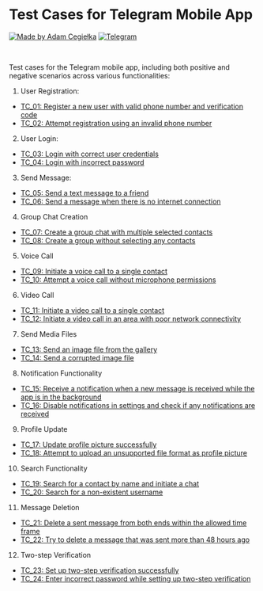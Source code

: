 # Test Cases for Telegram Mobile App

[![Made by Adam Cegiełka](https://img.shields.io/badge/made%20by%20-Adam%20Cegielka-blue.svg?style=flat-square)](https://adamcegielka.pl)
[![Telegram](https://img.shields.io/badge/Testing%20App-Telegram-24A1DE.svg?logo=telegram)](https://web.telegram.org)

<br>

Test cases for the Telegram mobile app, including both positive and negative scenarios across various functionalities:

01. User Registration:
- [TC_01: Register a new user with valid phone number and verification code](https://github.com/AdamCegGrid/practical_task_modul_5/blob/main/Task3/Test-Cases/TC01.md)
- [TC_02: Attempt registration using an invalid phone number](https://github.com/AdamCegGrid/practical_task_modul_5/blob/main/Task3/Test-Cases/TC02.md)
02. User Login:
- [TC_03: Login with correct user credentials](https://github.com/AdamCegGrid/practical_task_modul_5/blob/main/Task3/Test-Cases/TC03.md)
- [TC_04: Login with incorrect password](https://github.com/AdamCegGrid/practical_task_modul_5/blob/main/Task3/Test-Cases/TC04.md)
03. Send Message:
- [TC_05: Send a text message to a friend](https://github.com/AdamCegGrid/practical_task_modul_5/blob/main/Task3/Test-Cases/TC05.md)
- [TC_06: Send a message when there is no internet connection](https://github.com/AdamCegGrid/practical_task_modul_5/blob/main/Task3/Test-Cases/TC06.md)
04. Group Chat Creation
- [TC_07: Create a group chat with multiple selected contacts](https://github.com/AdamCegGrid/practical_task_modul_5/blob/main/Task3/Test-Cases/TC07.md)
- [TC_08: Create a group without selecting any contacts](https://github.com/AdamCegGrid/practical_task_modul_5/blob/main/Task3/Test-Cases/TC08.md)
05. Voice Call
- [TC_09: Initiate a voice call to a single contact](https://github.com/AdamCegGrid/practical_task_modul_5/blob/main/Task3/Test-Cases/TC09.md)
- [TC_10: Attempt a voice call without microphone permissions](https://github.com/AdamCegGrid/practical_task_modul_5/blob/main/Task3/Test-Cases/TC10.md)
06. Video Call
- [TC_11: Initiate a video call to a single contact](https://github.com/AdamCegGrid/practical_task_modul_5/blob/main/Task3/Test-Cases/TC11.md)
- [TC_12: Initiate a video call in an area with poor network connectivity](https://github.com/AdamCegGrid/practical_task_modul_5/blob/main/Task3/Test-Cases/TC12.md)
07. Send Media Files
- [TC_13: Send an image file from the gallery](https://github.com/AdamCegGrid/practical_task_modul_5/blob/main/Task3/Test-Cases/TC13.md)
- [TC_14: Send a corrupted image file](https://github.com/AdamCegGrid/practical_task_modul_5/blob/main/Task3/Test-Cases/TC14.md)
08. Notification Functionality
- [TC_15: Receive a notification when a new message is received while the app is in the background](https://github.com/AdamCegGrid/practical_task_modul_5/blob/main/Task3/Test-Cases/TC15.md)
- [TC_16: Disable notifications in settings and check if any notifications are received](https://github.com/AdamCegGrid/practical_task_modul_5/blob/main/Task3/Test-Cases/TC16.md)
09. Profile Update
- [TC_17: Update profile picture successfully](https://github.com/AdamCegGrid/practical_task_modul_5/blob/main/Task3/Test-Cases/TC17.md)
- [TC_18: Attempt to upload an unsupported file format as profile picture](https://github.com/AdamCegGrid/practical_task_modul_5/blob/main/Task3/Test-Cases/TC18.md)
10. Search Functionality
- [TC_19: Search for a contact by name and initiate a chat](https://github.com/AdamCegGrid/practical_task_modul_5/blob/main/Task3/Test-Cases/TC19.md)
- [TC_20: Search for a non-existent username](https://github.com/AdamCegGrid/practical_task_modul_5/blob/main/Task3/Test-Cases/TC20.md)
11. Message Deletion
- [TC_21: Delete a sent message from both ends within the allowed time frame](https://github.com/AdamCegGrid/practical_task_modul_5/blob/main/Task3/Test-Cases/TC21.md)
- [TC_22: Try to delete a message that was sent more than 48 hours ago](https://github.com/AdamCegGrid/practical_task_modul_5/blob/main/Task3/Test-Cases/TC22.md)
12. Two-step Verification
- [TC_23: Set up two-step verification successfully](https://github.com/AdamCegGrid/practical_task_modul_5/blob/main/Task3/Test-Cases/TC23.md)
- [TC_24: Enter incorrect password while setting up two-step verification](https://github.com/AdamCegGrid/practical_task_modul_5/blob/main/Task3/Test-Cases/TC24.md)